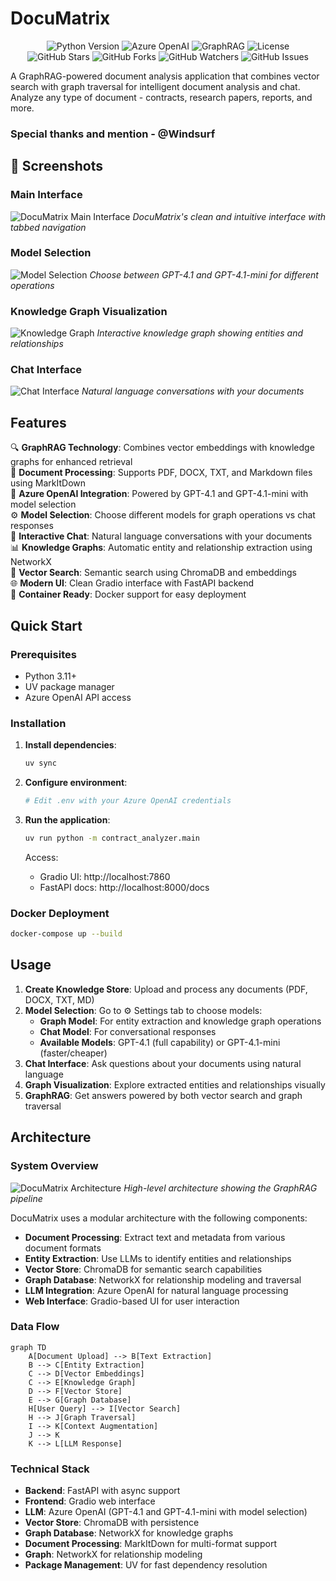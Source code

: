 # DocuMatrix

<div align="center">
  <img src="https://img.shields.io/badge/Python-3.11+-blue.svg" alt="Python Version">
  <img src="https://img.shields.io/badge/Azure_OpenAI-GPT--4.1-green.svg" alt="Azure OpenAI">
  <img src="https://img.shields.io/badge/GraphRAG-Enabled-orange.svg" alt="GraphRAG">
  <img src="https://img.shields.io/badge/License-MIT-yellow.svg" alt="License">
  <br>
  <img src="https://img.shields.io/github/stars/yourusername/documatrix?style=social" alt="GitHub Stars">
  <img src="https://img.shields.io/github/forks/yourusername/documatrix?style=social" alt="GitHub Forks">
  <img src="https://img.shields.io/github/watchers/yourusername/documatrix?style=social" alt="GitHub Watchers">
  <img src="https://img.shields.io/github/issues/yourusername/documatrix" alt="GitHub Issues">
</div>

A GraphRAG-powered document analysis application that combines vector search with graph traversal for intelligent document analysis and chat. Analyze any type of document - contracts, research papers, reports, and more.

### Special thanks and mention - @Windsurf

## 📸 Screenshots

### Main Interface
![DocuMatrix Main Interface](images/main-interface.png)
*DocuMatrix's clean and intuitive interface with tabbed navigation*

### Model Selection
![Model Selection](images/model-selection.png)
*Choose between GPT-4.1 and GPT-4.1-mini for different operations*

### Knowledge Graph Visualization
![Knowledge Graph](images/knowledge-graph.png)
*Interactive knowledge graph showing entities and relationships*

### Chat Interface
![Chat Interface](images/chat-interface.png)
*Natural language conversations with your documents*

## Features

🔍 **GraphRAG Technology**: Combines vector embeddings with knowledge graphs for enhanced retrieval  
📄 **Document Processing**: Supports PDF, DOCX, TXT, and Markdown files using MarkItDown  
🤖 **Azure OpenAI Integration**: Powered by GPT-4.1 and GPT-4.1-mini with model selection  
⚙️ **Model Selection**: Choose different models for graph operations vs chat responses  
💬 **Interactive Chat**: Natural language conversations with your documents  
📊 **Knowledge Graphs**: Automatic entity and relationship extraction using NetworkX  
🎯 **Vector Search**: Semantic search using ChromaDB and embeddings  
🌐 **Modern UI**: Clean Gradio interface with FastAPI backend  
🐳 **Container Ready**: Docker support for easy deployment

## Quick Start

### Prerequisites

- Python 3.11+
- UV package manager
- Azure OpenAI API access

### Installation

1. **Install dependencies**:
   ```bash
   uv sync
   ```

2. **Configure environment**:
   ```bash
   # Edit .env with your Azure OpenAI credentials
   ```

3. **Run the application**:
   ```bash
   uv run python -m contract_analyzer.main
   ```

   Access:
   - Gradio UI: http://localhost:7860
   - FastAPI docs: http://localhost:8000/docs

### Docker Deployment

```bash
docker-compose up --build
```

## Usage

1. **Create Knowledge Store**: Upload and process any documents (PDF, DOCX, TXT, MD)
2. **Model Selection**: Go to ⚙️ Settings tab to choose models:
   - **Graph Model**: For entity extraction and knowledge graph operations
   - **Chat Model**: For conversational responses
   - **Available Models**: GPT-4.1 (full capability) or GPT-4.1-mini (faster/cheaper)
3. **Chat Interface**: Ask questions about your documents using natural language
4. **Graph Visualization**: Explore extracted entities and relationships visually
5. **GraphRAG**: Get answers powered by both vector search and graph traversal

## Architecture

### System Overview
![DocuMatrix Architecture](images/architecture-diagram.png)
*High-level architecture showing the GraphRAG pipeline*

DocuMatrix uses a modular architecture with the following components:

- **Document Processing**: Extract text and metadata from various document formats
- **Entity Extraction**: Use LLMs to identify entities and relationships
- **Vector Store**: ChromaDB for semantic search capabilities
- **Graph Database**: NetworkX for relationship modeling and traversal
- **LLM Integration**: Azure OpenAI for natural language processing
- **Web Interface**: Gradio-based UI for user interaction

### Data Flow
```mermaid
graph TD
    A[Document Upload] --> B[Text Extraction]
    B --> C[Entity Extraction]
    C --> D[Vector Embeddings]
    C --> E[Knowledge Graph]
    D --> F[Vector Store]
    E --> G[Graph Database]
    H[User Query] --> I[Vector Search]
    H --> J[Graph Traversal]
    I --> K[Context Augmentation]
    J --> K
    K --> L[LLM Response]
```

### Technical Stack

- **Backend**: FastAPI with async support
- **Frontend**: Gradio web interface  
- **LLM**: Azure OpenAI (GPT-4.1 and GPT-4.1-mini with model selection)
- **Vector Store**: ChromaDB with persistence
- **Graph Database**: NetworkX for knowledge graphs
- **Document Processing**: MarkItDown for multi-format support
- **Graph**: NetworkX for relationship modeling
- **Package Management**: UV for fast dependency resolution
